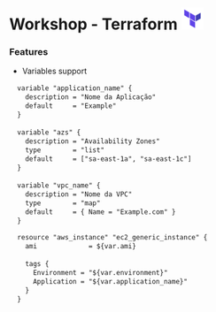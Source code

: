 # Workshop - Terraform <img src="images/terraform-logo.png" width="40px">

### Features

  - Variables support

  ```
    variable "application_name" {
      description = "Nome da Aplicação"
      default     = "Example"
    }

    variable "azs" {
      description = "Availability Zones"
      type        = "list"
      default     = ["sa-east-1a", "sa-east-1c"]
    }

    variable "vpc_name" {
      description = "Nome da VPC"
      type        = "map"
      default     = { Name = "Example.com" }
    }
  ```

  ```
    resource "aws_instance" "ec2_generic_instance" {
      ami             = ${var.ami}

      tags {
        Environment = "${var.environment}"
        Application = "${var.application_name}"
      }
    }
  ```  
